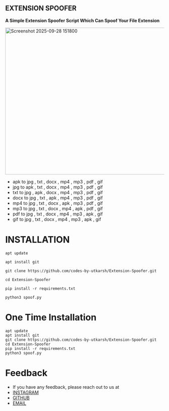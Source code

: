 ## EXTENSION SPOOFER

 **A Simple Extension Spoofer Script Which Can Spoof Your File Extension**

 <img width="693" height="465" alt="Screenshot 2025-09-28 151800" src="https://github.com/user-attachments/assets/96fc9099-7d02-4871-9ad6-57cc24e196dd" />

-  apk to jpg , txt , docx , mp4 , mp3 , pdf , gif
-  jpg to apk , txt , docx , mp4 , mp3 , pdf , gif
-  txt to jpg , apk , docx , mp4 , mp3 , pdf , gif
-  docx to jpg , txt , apk , mp4 , mp3 , pdf , gif
-  mp4 to jpg , txt , docx , apk , mp3 , pdf , gif
-  mp3 to jpg , txt , docx , mp4 , apk , pdf , gif
-  pdf to jpg , txt , docx , mp4 , mp3 , apk , gif
-  gif to jpg , txt , docx , mp4 , mp3 , apk , gif

  
# INSTALLATION

```
apt update
```
```
apt install git
```
```
git clone https://github.com/codes-by-utkarsh/Extension-Spoofer.git
```
```
cd Extension-Spoofer
```
```
pip install -r requirements.txt
```
```
python3 spoof.py
```

# One Time Installation

```
apt update
apt install git
git clone https://github.com/codes-by-utkarsh/Extension-Spoofer.git
cd Extension-Spoofer
pip install -r requirements.txt
python3 spoof.py
```

# Feedback

- If you have any feedback, please reach out to us at
-  [INSTAGRAM](https://instagram.com/_.dri.zzle._)
-  [GITHUB](https://github.com/codes-by-utkarsh)
-  [EMAIL](mailto:usrivastava2011@gmail.com)


